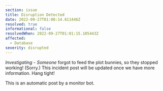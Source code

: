 ```yaml
---
section: issue
title: Disruption Detected
date: 2022-09-27T01:00:14.811446Z
resolved: true
informational: false
resolvedWhen: 2022-09-27T01:01:15.105443Z
affected:
  - Database
severity: disrupted
---
```

*Investigating* - _Someone_ forgot to feed the plot bunnies, so they stopped working! (Sorry.) This incident post will be updated once we have more information. Hang tight!

This is an automatic post by a monitor bot.
        